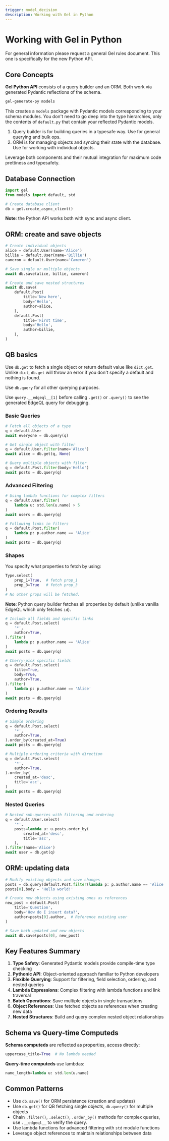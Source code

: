 ```yaml
---
trigger: model_decision
description: Working with Gel in Python
---
```



# Working with Gel in Python

For general information please request a general Gel rules document.
This one is specifically for the new Python API.

## Core Concepts

**Gel Python API** consists of a query builder and an ORM.
Both work via generated Pydantic reflections of the schema.

```bash
gel-generate-py models
```

This creates a `models` package with Pydantic models corresponding to your schema modules.
You don't need to go deep into the type hierarchies, only the contents of `default.py` that contain your reflected Pydantic models.

1. Query builder is for building queries in a typesafe way. Use for general querying and bulk ops.
2. ORM is for managing objects and syncing their state with the database. Use for working with individual objects.

Leverage both components and their mutual integration for maximum code prettiness and typesafety.

## Database Connection

```python
import gel
from models import default, std

# Create database client
db = gel.create_async_client()
```

**Note**: the Python API works both with sync and async client.


## ORM: create and save objects

```python
# Create individual objects
alice = default.User(name='Alice')
billie = default.User(name='Billie')
cameron = default.User(name='Cameron')

# Save single or multiple objects
await db.save(alice, billie, cameron)
```

```python
# Create and save nested structures
await db.save(
    default.Post(
        title='New here',
        body='Hello',
        author=alice,
    ),
    default.Post(
        title='First time', 
        body='Hello',
        author=billie,
    ),
)
```

## QB basics

Use `db.get` to fetch a single object or return default value like `dict.get`.
Unlike `dict`, `db.get` will throw an error if you don't specify a default and nothing is found.

Use `db.query` for all other querying purposes.

Use `query.__edgeql__[1]` before calling `.get()` or `.query()` to see the generated EdgeQL query for debugging.  

### Basic Queries

```python
# Fetch all objects of a type
q = default.User
await everyone = db.query(q)

# Get single object with filter
q = default.User.filter(name='Alice')
await alice = db.get(q, None)

# Query multiple objects with filter
q = default.Post.filter(body='Hello')
await posts = db.query(q)
```

### Advanced Filtering

```python
# Using lambda functions for complex filters
q = default.User.filter(
    lambda u: std.len(u.name) > 5
)
await users = db.query(q)

# Following links in filters
q = default.Post.filter(
    lambda p: p.author.name == 'Alice'
)
await posts = db.query(q)
```

### Shapes

You specify what properties to fetch by using:

```python
Type.select(
    prop_1=True,  # fetch prop_1
    prop_3=True   # fetch prop_3
)
# No other props will be fetched.
```

**Note**: Python query builder fetches all properties by default (unlike vanilla EdgeQL which only fetches `id`).

```python
# Include all fields and specific links
q = default.Post.select(
    '*',
    author=True,
).filter(
    lambda p: p.author.name == 'Alice'
)
await posts = db.query(q)

# Cherry-pick specific fields
q = default.Post.select(
    title=True,
    body=True,
    author=True,
).filter(
    lambda p: p.author.name == 'Alice'
)
await posts = db.query(q)
```

### Ordering Results
```python
# Simple ordering
q = default.Post.select(
    '*',
    author=True,
).order_by(created_at=True)
await posts = db.query(q)

# Multiple ordering criteria with direction
q = default.Post.select(
    '*',
    author=True,
).order_by(
    created_at='desc',
    title='asc',
)
await posts = db.query(q)
```

### Nested Queries

```python
# Nested sub-queries with filtering and ordering
q = default.User.select(
    '*',
    posts=lambda u: u.posts.order_by(
        created_at='desc',
        title='asc',
    ),
).filter(name='Alice')
await user = db.get(q)
```

## ORM: updating data

```python
# Modify existing objects and save changes
posts = db.query(default.Post.filter(lambda p: p.author.name == 'Alice'))
posts[0].body = 'Hello world!'

# Create new objects using existing ones as references
new_post = default.Post(
    title='Question',
    body='How do I insert data?',
    author=posts[0].author,  # Reference existing user
)

# Save both updated and new objects
await db.save(posts[0], new_post)
```

## Key Features Summary

1. **Type Safety**: Generated Pydantic models provide compile-time type checking
2. **Pythonic API**: Object-oriented approach familiar to Python developers  
3. **Flexible Querying**: Support for filtering, field selection, ordering, and nested queries
4. **Lambda Expressions**: Complex filtering with lambda functions and link traversal
5. **Batch Operations**: Save multiple objects in single transactions
6. **Object References**: Use fetched objects as references when creating new data
7. **Nested Structures**: Build and query complex nested object relationships

## Schema vs Query-time Computeds

**Schema computeds** are reflected as properties, access directly:
```python
uppercase_title=True  # No lambda needed
```

**Query-time computeds** use lambdas:
```python
name_length=lambda u: std.len(u.name)
```

## Common Patterns

- Use `db.save()` for ORM persistence (creation and updates)
- Use `db.get()` for QB fetching single objects, `db.query()` for multiple objects
- Chain `.filter()`, `.select()`, `.order_by()` methods for complex queries, use `.__edgeql__` to verify the query.
- Use lambda functions for advanced filtering with `std` module functions
- Leverage object references to maintain relationships between data





